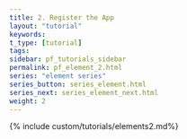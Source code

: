 ```yaml
---
title: 2. Register the App
layout: "tutorial"
keywords:
t_type: [tutorial]
tags:
sidebar: pf_tutorials_sidebar
permalink: pf_element_2.html
series: "element series"
series_button: series_element.html
series_next: series_element_next.html
weight: 2
---
```

{% include custom/tutorials/elements2.md%}
